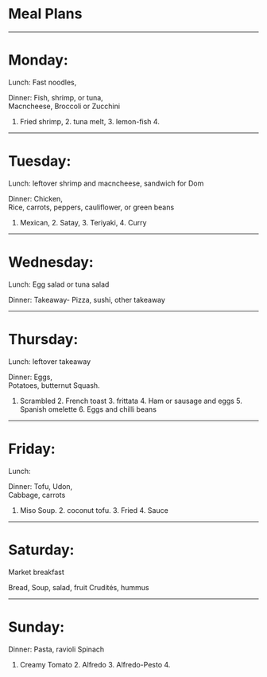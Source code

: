 # Meal Plans
***

# Monday:   
Lunch: Fast noodles, 

Dinner:
Fish, shrimp, or tuna,   
Macncheese, Broccoli or Zucchini
1. Fried shrimp, 2. tuna melt, 3. lemon-fish 4.

***

# Tuesday:   

Lunch: leftover shrimp and macncheese, sandwich for Dom

Dinner:
Chicken,   
Rice, carrots, peppers, cauliflower, or green beans
1. Mexican, 2. Satay, 3. Teriyaki, 4. Curry 
***

# Wednesday:   

Lunch: Egg salad or tuna salad

Dinner:
Takeaway-
Pizza, sushi, other takeaway
***

# Thursday:   
Lunch: leftover takeaway

Dinner: Eggs,   
Potatoes, butternut Squash.
1. Scrambled  2. French toast  3. frittata  4. Ham or sausage and eggs 5. Spanish omelette 6. Eggs and chilli beans
***

# Friday:

Lunch:

Dinner:
Tofu,
Udon,   
Cabbage, carrots
1. Miso Soup. 2. coconut tofu. 3. Fried 4. Sauce
***

# Saturday:

Market breakfast

Bread, Soup, salad, fruit
Crudités, hummus
***

# Sunday:

Dinner:
Pasta, ravioli
Spinach
1. Creamy Tomato 2. Alfredo 3. Alfredo-Pesto 4. 